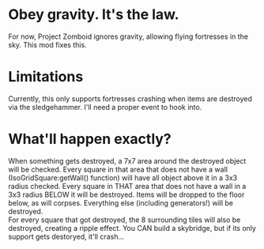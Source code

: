 # Obey gravity. It's the law.

For now, Project Zomboid ignores gravity, allowing flying fortresses in the sky. This mod fixes this.

# Limitations

Currently, this only supports fortresses crashing when items are destroyed via the sledgehammer. I'll need a proper event to hook into.

# What'll happen exactly?

When something gets destroyed, a 7x7 area around the destroyed object will be checked. Every square in that area that does not have a wall (IsoGridSquare:getWall() function) will have all object above it in a 3x3 radius checked. Every square in THAT area that does not have a wall in a 3x3 radius BELOW it will be destroyed. Items will be dropped to the floor below, as will corpses. Everything else (including generators!) will be destroyed.  
For every square that got destroyed, the 8 surrounding tiles will also be destroyed, creating a ripple effect. You CAN build a skybridge, but if its only support gets destoryed, it'll crash...
